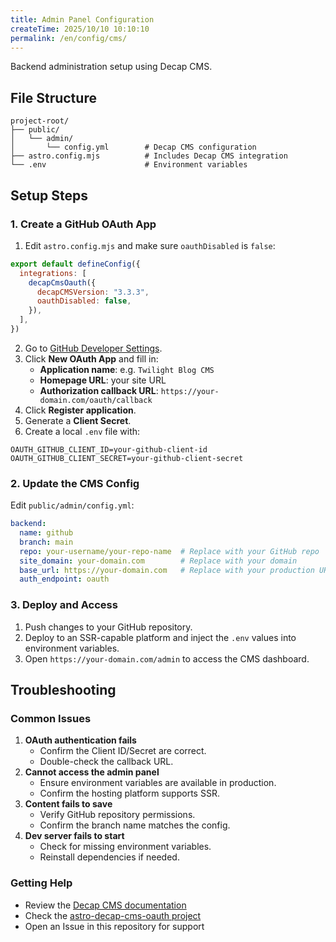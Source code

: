 ```yaml
---
title: Admin Panel Configuration
createTime: 2025/10/10 10:10:10
permalink: /en/config/cms/
---
```


Backend administration setup using Decap CMS.

## File Structure

```
project-root/
├── public/
│   └── admin/
│       └── config.yml        # Decap CMS configuration
├── astro.config.mjs          # Includes Decap CMS integration
└── .env                      # Environment variables
```


## Setup Steps

### 1. Create a GitHub OAuth App

1. Edit `astro.config.mjs` and make sure `oauthDisabled` is `false`:

```javascript
export default defineConfig({
  integrations: [
    decapCmsOauth({
      decapCMSVersion: "3.3.3",
      oauthDisabled: false,
    }),
  ],
})
```

2. Go to [GitHub Developer Settings](https://github.com/settings/developers).
3. Click **New OAuth App** and fill in:
   - **Application name**: e.g. `Twilight Blog CMS`
   - **Homepage URL**: your site URL
   - **Authorization callback URL**: `https://your-domain.com/oauth/callback`
4. Click **Register application**.
5. Generate a **Client Secret**.
6. Create a local `.env` file with:

```env
OAUTH_GITHUB_CLIENT_ID=your-github-client-id
OAUTH_GITHUB_CLIENT_SECRET=your-github-client-secret
```

### 2. Update the CMS Config

Edit `public/admin/config.yml`:

```yaml
backend:
  name: github
  branch: main
  repo: your-username/your-repo-name  # Replace with your GitHub repo
  site_domain: your-domain.com        # Replace with your domain
  base_url: https://your-domain.com   # Replace with your production URL
  auth_endpoint: oauth
```

### 3. Deploy and Access

1. Push changes to your GitHub repository.
2. Deploy to an SSR-capable platform and inject the `.env` values into environment variables.
3. Open `https://your-domain.com/admin` to access the CMS dashboard.


## Troubleshooting

### Common Issues

1. **OAuth authentication fails**
   - Confirm the Client ID/Secret are correct.
   - Double-check the callback URL.
2. **Cannot access the admin panel**
   - Ensure environment variables are available in production.
   - Confirm the hosting platform supports SSR.
3. **Content fails to save**
   - Verify GitHub repository permissions.
   - Confirm the branch name matches the config.
4. **Dev server fails to start**
   - Check for missing environment variables.
   - Reinstall dependencies if needed.

### Getting Help

- Review the [Decap CMS documentation](https://decapcms.org/docs/)
- Check the [astro-decap-cms-oauth project](https://github.com/dorukgezici/astro-decap-cms-oauth)
- Open an Issue in this repository for support
